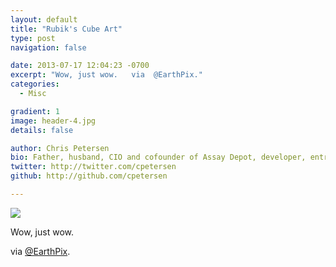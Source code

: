 ```yaml
---
layout: default
title: "Rubik's Cube Art"
type: post
navigation: false

date: 2013-07-17 12:04:23 -0700
excerpt: "Wow, just wow.   via  @EarthPix."
categories:
  - Misc

gradient: 1
image: header-4.jpg
details: false

author: Chris Petersen
bio: Father, husband, CIO and cofounder of Assay Depot, developer, entrepreneur and technologist.
twitter: http://twitter.com/cpetersen
github: http://github.com/cpetersen

---
```



 ![](/attachments/bc194ec1e6f6d650b73bb6a460b65c41/image.png)  

 Wow, just wow. 

 via  [@EarthPix](https://twitter.com/EarthPix/status/357501240046931968/photo/1). 

